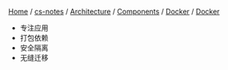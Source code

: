 [Home](https://mengxianbin.github.io) /
[cs-notes](https://mengxianbin.github.io/cs-notes/site) /
[Architecture](https://mengxianbin.github.io/cs-notes/site/Architecture) /
[Components](https://mengxianbin.github.io/cs-notes/site/Architecture/Components) /
[Docker](https://mengxianbin.github.io/cs-notes/site/Architecture/Components/Docker) /
[Docker](https://mengxianbin.github.io/cs-notes/site/Architecture/Components/Docker/Docker)

* 专注应用
* 打包依赖
* 安全隔离
* 无缝迁移